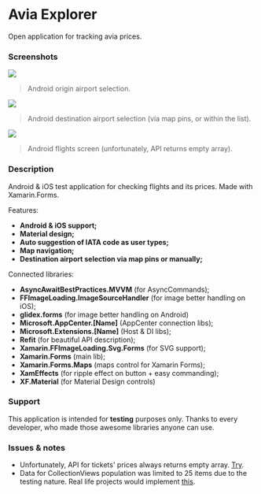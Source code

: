# Avia Explorer
Open application for tracking avia prices.

### Screenshots

![](https://imgshare.io/images/2020/03/28/Android1.png)

> Android origin airport selection.

![](https://imgshare.io/images/2020/03/28/Android2.png)
> Android destination airport selection (via map pins, or within the list).

![](https://imgshare.io/images/2020/03/28/Android3.png)
> Android flights screen (unfortunately, API returns empty array).

### Description
Android & iOS test application for checking flights and its prices. Made with Xamarin.Forms.

Features:
- **Android & iOS support;**
- **Material design;**
- **Auto suggestion of IATA code as user types;**
- **Map navigation;**
- **Destination airport selection via map pins or manually;**

Connected libraries:
- **AsyncAwaitBestPractices.MVVM** (for AsyncCommands);
- **FFImageLoading.ImageSourceHandler** (for image better handling on iOS);
- **glidex.forms** (for image better handling on Android)
- **Microsoft.AppCenter.[Name]** (AppCenter connection libs);
- **Microsoft.Extensions.[Name]** (Host & DI libs);
- **Refit** (for beautiful API description);
- **Xamarin.FFImageLoading.Svg.Forms** (for SVG support);
- **Xamarin.Forms** (main lib);
- **Xamarin.Forms.Maps** (maps control for Xamarin Forms);
- **XamEffects** (for ripple effect on button + easy commanding);
- **XF.Material** (for Material Design controls)

### Support
This application is intended for **testing** purposes only. Thanks to every developer, who made those awesome libraries anyone can use.

### Issues & notes
- Unfortunately, API for tickets' prices always returns empty array. [Try](http://map.aviasales.ru/prices.json?origin_iata=LED&period=2014-12-01:season&direct=true&one_way=false&price=50000&no_visa=true&schengen=true&need_visa=true&locale=ru&min_trip_duration_in_days=13&max_trip_duration_in_days=15).
- Data for CollectionViews population was limited to 25 items due to the testing nature. Real life projects would implement [this](https://docs.microsoft.com/en-us/xamarin/xamarin-forms/user-interface/collectionview/populate-data#load-data-incrementally).
